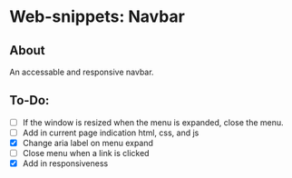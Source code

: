 # Web-snippets: Navbar

## About

An accessable and responsive navbar.

## To-Do:

- [ ] If the window is resized when the menu is expanded, close the menu.
- [ ] Add in current page indication html, css, and js
- [x] Change aria label on menu expand
- [ ] Close menu when a link is clicked
- [x] Add in responsiveness
